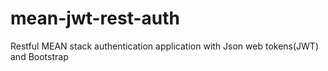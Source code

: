 # mean-jwt-rest-auth
Restful MEAN stack authentication application with Json web tokens(JWT) and Bootstrap
